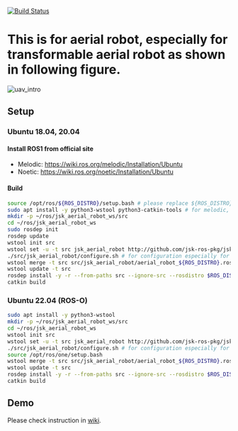 [![Build Status](https://travis-ci.com/jsk-ros-pkg/jsk_aerial_robot.svg?branch=devel)](https://travis-ci.com/jsk-ros-pkg/jsk_aerial_robot)

# This is for aerial robot, especially for transformable aerial robot as shown in following figure.

![uav_intro](images/multilink-all.jpg)

## Setup

### Ubuntu 18.04, 20.04

#### Install ROS1 from official site
- Melodic: https://wiki.ros.org/melodic/Installation/Ubuntu
- Noetic: https://wiki.ros.org/noetic/Installation/Ubuntu

#### Build

```bash
source /opt/ros/${ROS_DISTRO}/setup.bash # please replace ${ROS_DISTRO} with your specific env variable, e.g., melodic
sudo apt install -y python3-wstool python3-catkin-tools # for melodic, please replace `python3` with `python`
mkdir -p ~/ros/jsk_aerial_robot_ws/src
cd ~/ros/jsk_aerial_robot_ws
sudo rosdep init
rosdep update
wstool init src
wstool set -u -t src jsk_aerial_robot http://github.com/jsk-ros-pkg/jsk_aerial_robot --git
./src/jsk_aerial_robot/configure.sh # for configuration especially for ros-o in jammy
wstool merge -t src src/jsk_aerial_robot/aerial_robot_${ROS_DISTRO}.rosinstall
wstool update -t src
rosdep install -y -r --from-paths src --ignore-src --rosdistro $ROS_DISTRO
catkin build
```

### Ubuntu 22.04 (ROS-O)

```bash
sudo apt install -y python3-wstool
mkdir -p ~/ros/jsk_aerial_robot_ws/src
cd ~/ros/jsk_aerial_robot_ws
wstool init src
wstool set -u -t src jsk_aerial_robot http://github.com/jsk-ros-pkg/jsk_aerial_robot --git
./src/jsk_aerial_robot/configure.sh # for configuration especially for ros-o in jammy
source /opt/ros/one/setup.bash
wstool merge -t src src/jsk_aerial_robot/aerial_robot_${ROS_DISTRO}.rosinstall
wstool update -t src
rosdep install -y -r --from-paths src --ignore-src --rosdistro $ROS_DISTRO
catkin build
```

## Demo
Please check instruction in [wiki](https://github.com/JSKAerialRobot/aerial_robot/wiki).
